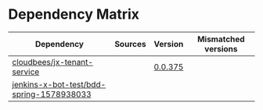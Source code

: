 # Dependency Matrix

Dependency | Sources | Version | Mismatched versions
---------- | ------- | ------- | -------------------
[cloudbees/jx-tenant-service](https://github.com/cloudbees/jx-tenant-service) |  | [0.0.375](https://github.com/cloudbees/jx-tenant-service/releases/tag/v0.0.375) | 
[jenkins-x-bot-test/bdd-spring-1578938033](https://github.com/jenkins-x-bot-test/bdd-spring-1578938033.git) |  | []() | 
